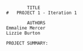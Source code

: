 
            TITLE
    #   PROJECT 1 - Iteration 1

            AUTHORS
    Emmaline Mercer
    Lizzie Burton

    PROJECT SUMMARY: 